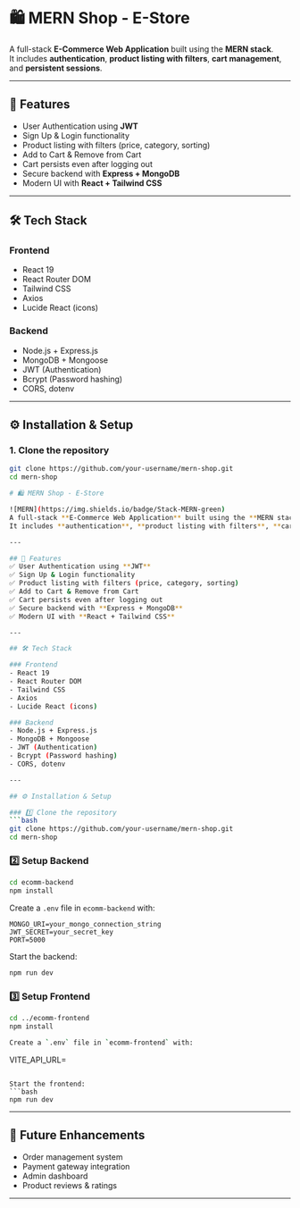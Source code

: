 # 🛍️ MERN Shop - E-Store

A full-stack **E-Commerce Web Application** built using the **MERN stack**.  
It includes **authentication**, **product listing with filters**, **cart management**, and **persistent sessions**.

---

## 📌 Features
- User Authentication using **JWT**
- Sign Up & Login functionality
- Product listing with filters (price, category, sorting)
- Add to Cart & Remove from Cart
- Cart persists even after logging out
- Secure backend with **Express + MongoDB**
- Modern UI with **React + Tailwind CSS**

---

## 🛠️ Tech Stack

### Frontend
- React 19
- React Router DOM
- Tailwind CSS
- Axios
- Lucide React (icons)

### Backend
- Node.js + Express.js
- MongoDB + Mongoose
- JWT (Authentication)
- Bcrypt (Password hashing)
- CORS, dotenv

---

## ⚙️ Installation & Setup

### 1. Clone the repository
```bash
git clone https://github.com/your-username/mern-shop.git
cd mern-shop

# 🛍️ MERN Shop - E-Store

![MERN](https://img.shields.io/badge/Stack-MERN-green)  
A full-stack **E-Commerce Web Application** built using the **MERN stack**.  
It includes **authentication**, **product listing with filters**, **cart management**, and **persistent sessions**.

---

## 📌 Features
✅ User Authentication using **JWT**  
✅ Sign Up & Login functionality  
✅ Product listing with filters (price, category, sorting)  
✅ Add to Cart & Remove from Cart  
✅ Cart persists even after logging out  
✅ Secure backend with **Express + MongoDB**  
✅ Modern UI with **React + Tailwind CSS**  

---

## 🛠️ Tech Stack

### Frontend
- React 19
- React Router DOM
- Tailwind CSS
- Axios
- Lucide React (icons)

### Backend
- Node.js + Express.js
- MongoDB + Mongoose
- JWT (Authentication)
- Bcrypt (Password hashing)
- CORS, dotenv

---

## ⚙️ Installation & Setup

### 1️⃣ Clone the repository
```bash
git clone https://github.com/your-username/mern-shop.git
cd mern-shop
```

### 2️⃣ Setup Backend
```bash
cd ecomm-backend
npm install
```

Create a `.env` file in `ecomm-backend` with:
```
MONGO_URI=your_mongo_connection_string
JWT_SECRET=your_secret_key
PORT=5000
```

Start the backend:
```bash
npm run dev
```

### 3️⃣ Setup Frontend
```bash
cd ../ecomm-frontend
npm install

Create a `.env` file in `ecomm-frontend` with:
```
VITE_API_URL=
```

Start the frontend:
```bash
npm run dev
```

---

## 🚀 Future Enhancements
- Order management system
- Payment gateway integration
- Admin dashboard
- Product reviews & ratings

---

